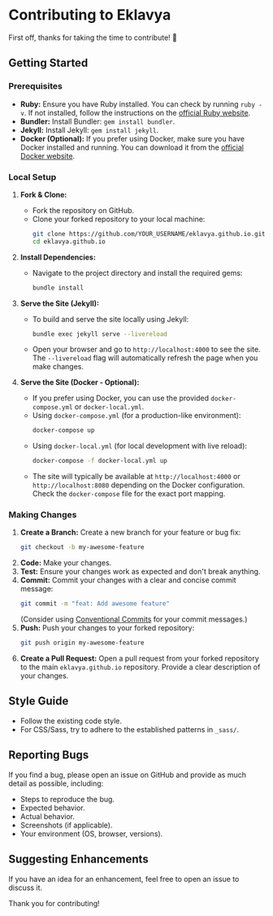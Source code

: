 # Contributing to Eklavya

First off, thanks for taking the time to contribute! 🎉

## Getting Started

### Prerequisites

*   **Ruby:** Ensure you have Ruby installed. You can check by running `ruby -v`. If not installed, follow the instructions on the [official Ruby website](https://www.ruby-lang.org/en/documentation/installation/).
*   **Bundler:** Install Bundler: `gem install bundler`.
*   **Jekyll:** Install Jekyll: `gem install jekyll`.
*   **Docker (Optional):** If you prefer using Docker, make sure you have Docker installed and running. You can download it from the [official Docker website](https://www.docker.com/products/docker-desktop).

### Local Setup

1.  **Fork & Clone:**
    *   Fork the repository on GitHub.
    *   Clone your forked repository to your local machine:
        ```bash
        git clone https://github.com/YOUR_USERNAME/eklavya.github.io.git
        cd eklavya.github.io
        ```

2.  **Install Dependencies:**
    *   Navigate to the project directory and install the required gems:
        ```bash
        bundle install
        ```

3.  **Serve the Site (Jekyll):**
    *   To build and serve the site locally using Jekyll:
        ```bash
        bundle exec jekyll serve --livereload
        ```
    *   Open your browser and go to `http://localhost:4000` to see the site. The `--livereload` flag will automatically refresh the page when you make changes.

4.  **Serve the Site (Docker - Optional):**
    *   If you prefer using Docker, you can use the provided `docker-compose.yml` or `docker-local.yml`.
    *   Using `docker-compose.yml` (for a production-like environment):
        ```bash
        docker-compose up
        ```
    *   Using `docker-local.yml` (for local development with live reload):
        ```bash
        docker-compose -f docker-local.yml up
        ```
    *   The site will typically be available at `http://localhost:4000` or `http://localhost:8080` depending on the Docker configuration. Check the `docker-compose` file for the exact port mapping.

### Making Changes

1.  **Create a Branch:** Create a new branch for your feature or bug fix:
    ```bash
    git checkout -b my-awesome-feature
    ```
2.  **Code:** Make your changes.
3.  **Test:** Ensure your changes work as expected and don't break anything.
4.  **Commit:** Commit your changes with a clear and concise commit message:
    ```bash
    git commit -m "feat: Add awesome feature"
    ```
    (Consider using [Conventional Commits](https://www.conventionalcommits.org/) for your commit messages.)
5.  **Push:** Push your changes to your forked repository:
    ```bash
    git push origin my-awesome-feature
    ```
6.  **Create a Pull Request:** Open a pull request from your forked repository to the main `eklavya.github.io` repository. Provide a clear description of your changes.

## Style Guide

*   Follow the existing code style.
*   For CSS/Sass, try to adhere to the established patterns in `_sass/`.

## Reporting Bugs

If you find a bug, please open an issue on GitHub and provide as much detail as possible, including:
*   Steps to reproduce the bug.
*   Expected behavior.
*   Actual behavior.
*   Screenshots (if applicable).
*   Your environment (OS, browser, versions).

## Suggesting Enhancements

If you have an idea for an enhancement, feel free to open an issue to discuss it.

Thank you for contributing! 